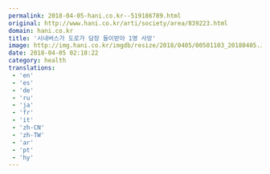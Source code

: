 ```yaml
---
permalink: 2018-04-05-hani.co.kr--519186789.html
original: http://www.hani.co.kr/arti/society/area/839223.html
domain: hani.co.kr
title: '시내버스가 도로가 담장 들이받아 1명 사망'
image: http://img.hani.co.kr/imgdb/resize/2018/0405/00501103_20180405.JPG
date: 2018-04-05 02:18:22
category: health
translations: 
 - 'en'
 - 'es'
 - 'de'
 - 'ru'
 - 'ja'
 - 'fr'
 - 'it'
 - 'zh-CN'
 - 'zh-TW'
 - 'ar'
 - 'pt'
 - 'hy'
---
```


